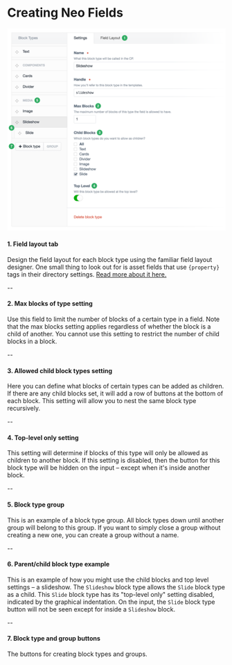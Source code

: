 # Creating Neo Fields

<img src="docs/assets/creating-field.png" width="790">

#### 1. Field layout tab
Design the field layout for each block type using the familiar field layout designer. One small thing to look out for is asset fields that use `{property}` tags in their directory settings. [Read more about it here.](faq.md#why-do-asset-fields-with-slug-as-an-upload-location-break-on-neo-blocks)

--

#### 2. Max blocks of type setting
Use this field to limit the number of blocks of a certain type in a field. Note that the max blocks setting applies regardless of whether the block is a child of another. You cannot use this setting to restrict the number of child blocks in a block.

--

#### 3. Allowed child block types setting
Here you can define what blocks of certain types can be added as children. If there are any child blocks set, it will add a row of buttons at the bottom of each block. This setting will allow you to nest the same block type recursively.

--

#### 4. Top-level only setting
This setting will determine if blocks of this type will only be allowed as children to another block. If this setting is disabled, then the button for this block type will be hidden on the input – except when it's inside another block.

--

#### 5. Block type group
This is an example of a block type group. All block types down until another group will belong to this group. If you want to simply close a group without creating a new one, you can create a group without a name.

--

#### 6. Parent/child block type example
This is an example of how you might use the child blocks and top level settings – a slideshow. The `Slideshow` block type allows the `Slide` block type as a child. This `Slide` block type has its "top-level only" setting disabled, indicated by the graphical indentation. On the input, the `Slide` block type button will not be seen except for inside a `Slideshow` block.

--

#### 7. Block type and group buttons
The buttons for creating block types and groups.
